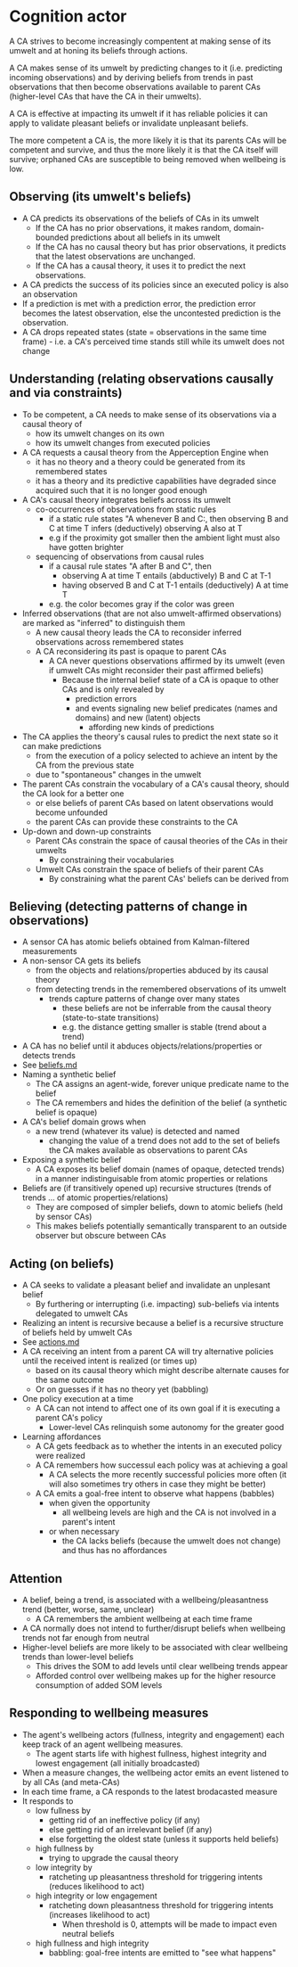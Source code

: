 # Cognition actor

A CA strives to become increasingly compentent at making sense of its umwelt and at honing its beliefs through actions.

A CA makes sense of its umwelt by predicting changes to it (i.e. predicting incoming observations)
and by deriving beliefs from trends in past observations that then become observations available to parent CAs (higher-level CAs that have the CA in their umwelts).

A CA is effective at impacting its umwelt if it has reliable policies it can apply to validate pleasant beliefs or invalidate unpleasant beliefs.

The more competent a CA is, the more likely it is that its parents CAs will be competent and survive, and thus the more likely it is that the CA itself will survive; orphaned CAs are susceptible to being removed when wellbeing is low.

## Observing (its umwelt's beliefs)

* A CA predicts its observations of the beliefs of CAs in its umwelt
  * If the CA has no prior observations, it makes random, domain-bounded predictions about all beliefs in its umwelt
  * If the CA has no causal theory but has prior observations, it predicts that the latest observations are unchanged.
  * If the CA has a causal theory, it uses it to predict the next observations.
* A CA predicts the success of its policies since an executed policy is also an observation
* If a prediction is met with a prediction error, the prediction error becomes the latest observation, else the uncontested prediction is the observation.
* A CA drops repeated states (state = observations in the same time frame) - i.e. a CA's perceived time stands still while its umwelt does not change

## Understanding (relating observations causally and via constraints)

* To be competent, a CA needs to make sense of its observations via a causal theory of
  * how its umwelt changes on its own
  * how its umwelt changes from executed policies
* A CA requests a causal theory from the Apperception Engine when
  * it has no theory and a theory could be generated from its remembered states
  * it has a theory and its predictive capabilities have degraded since acquired such that it is no longer good enough
* A CA's causal theory integrates beliefs across its umwelt
  * co-occurrences of observations from static rules
    * if a static rule states "A whenever B and C:, then observing B and C at time T infers (deductively) observing A also at T
    * e.g if the proximity got smaller then the ambient light must also have gotten brighter
  * sequencing of observations from causal rules
    * if a causal rule states "A after B and C", then
      * observing A at time T entails (abductively) B and C at T-1
      * having observed B and C at T-1 entails (deductively) A at time T
    * e.g. the color becomes gray if the color was green
* Inferred observations (that are not also umwelt-affirmed observations) are marked as "inferred" to distinguish them
  * A new causal theory leads the CA to reconsider inferred observations across remembered states
  * A CA reconsidering its past is opaque to parent CAs
    * A CA never questions observations affirmed by its umwelt (even if umwelt CAs might reconsider their past affirmed beliefs)
      * Because the internal belief state of a CA is opaque to other CAs and is only revealed by
        * prediction errors
        * and events signaling new belief predicates (names and domains) and new (latent) objects
          * affording new kinds of predictions
* The CA applies the theory's causal rules to predict the next state so it can make predictions
  * from the execution of a policy selected to achieve an intent by the CA from the previous state
  * due to "spontaneous" changes in the umwelt
* The parent CAs constrain the vocabulary of a CA's causal theory, should the CA look for a better one
  * or else beliefs of parent CAs based on latent observations would become unfounded
  * the parent CAs can provide these constraints to the CA
* Up-down and down-up constraints
  * Parent CAs constrain the space of causal theories of the CAs in their umwelts
    * By constraining their vocabularies
  * Umwelt CAs constrain the space of beliefs of their parent CAs
    * By constraining what the parent CAs' beliefs can be derived from

## Believing (detecting patterns of change in observations)

* A sensor CA has atomic beliefs obtained from Kalman-filtered measurements
* A non-sensor CA gets its beliefs
  * from the objects and relations/properties abduced by its causal theory
  * from detecting trends in the remembered observations of its umwelt
    * trends capture patterns of change over many states
      * these beliefs are not be inferrable from the causal theory (state-to-state transitions)
      * e.g. the distance getting smaller is stable (trend about a trend)
* A CA has no belief until it abduces objects/relations/properties or detects trends
* See [beliefs.md](./beliefs.md)
* Naming a synthetic belief
  * The CA assigns an agent-wide, forever unique predicate name to the belief
  * The CA remembers and hides the definition of the belief (a synthetic belief is opaque)
* A CA's belief domain grows when
  * a new trend (whatever its value) is detected and named
    * changing the value of a trend does not add to the set of beliefs the CA makes available as observations to parent CAs
* Exposing a synthetic belief
  * A CA exposes its belief domain (names of opaque, detected trends) in a manner indistinguisable from atomic properties or relations
* Beliefs are (if transitively opened up) recursive structures (trends of trends ... of atomic properties/relations)
  * They are composed of simpler beliefs, down to atomic beliefs (held by sensor CAs)
  * This makes beliefs potentially semantically transparent to an outside observer but obscure between CAs

## Acting (on beliefs)

* A CA seeks to validate a pleasant belief and invalidate an unplesant belief
  * By furthering or interrupting (i.e. impacting) sub-beliefs via intents delegated to umwelt CAs
* Realizing an intent is recursive because a belief is a recursive structure of beliefs held by umwelt CAs
* See [actions.md](./actions.md)
* A CA receiving an intent from a parent CA will try alternative policies until the received intent is realized (or times up)
  * based on its causal theory which might describe alternate causes for the same outcome
  * Or on guesses if it has no theory yet (babbling)
* One policy execution at a time
  * A CA can not intend to affect one of its own goal if it is executing a parent CA's policy
    * Lower-level CAs relinquish some autonomy for the greater good
* Learning affordances
  * A CA gets feedback as to whether the intents in an executed policy were realized
  * A CA remembers how successul each policy was at achieving a goal
    * A CA selects the more recently successful policies more often (it will also sometimes try others in case they might be better)
  * A CA emits a goal-free intent to observe what happens (babbles)
    * when given the opportunity
      * all wellbeing levels are high and the CA is not involved in a parent's intent
    * or when necessary
      * the CA lacks beliefs (because the umwelt does not change) and thus has no affordances

## Attention

* A belief, being a trend, is associated with a wellbeing/pleasantness trend (better, worse, same, unclear)
  * A CA remembers the ambient wellbeing at each time frame
* A CA normally does not intend to further/disrupt beliefs when wellbeing trends not far enough from neutral
* Higher-level beliefs are more likely to be associated with clear wellbeing trends than lower-level beliefs
  * This drives the SOM to add levels until clear wellbeing trends appear
  * Afforded control over wellbeing makes up for the higher resource consumption of added SOM levels

## Responding to wellbeing measures

* The agent's wellbeing actors (fullness, integrity and engagement) each keep track of an agent wellbeing measures.
  * The agent starts life with highest fullness, highest integrity and lowest engagement (all initially broadcasted)
* When a measure changes, the wellbeing actor emits an event listened to by all CAs (and meta-CAs)
* In each time frame, a CA responds to the latest brodacasted measure
* It responds to
  * low fullness by
    * getting rid of an ineffective policy (if any)
    * else getting rid of an irrelevant belief (if any)
    * else forgetting the oldest state (unless it supports held beliefs)
  * high fullness by
    * trying to upgrade the causal theory
  * low integrity by
    * ratcheting up pleasantness threshold for triggering intents (reduces likelihood to act)
  * high integrity or low engagement
    * ratcheting down pleasantness threshold for triggering intents (increases likelihood to act)
      * When threshold is 0, attempts will be made to impact even neutral beliefs
  * high fullness and high integrity
    * babbling: goal-free intents are emitted to "see what happens"

